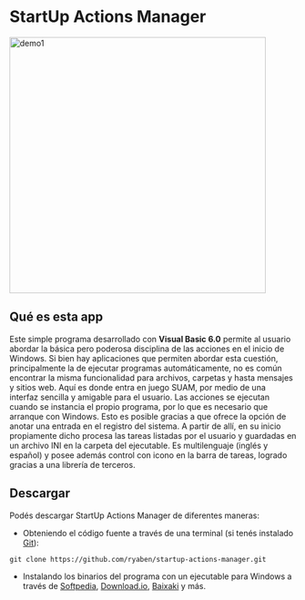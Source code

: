 # StartUp Actions Manager

<img alt='demo1' src='https://i.ibb.co/fH0ddhY/suam.gif' width='450'>

## Qué es esta app

Este simple programa desarrollado con **Visual Basic 6.0** permite al usuario abordar la básica pero poderosa disciplina de las acciones en el inicio de Windows. Si bien hay aplicaciones que permiten abordar esta cuestión, principalmente la de ejecutar programas automáticamente, no es común encontrar la misma funcionalidad para archivos, carpetas y hasta mensajes y sitios web. Aquí es donde entra en juego SUAM, por medio de una interfaz sencilla y amigable para el usuario. Las acciones se ejecutan cuando se instancia el propio programa, por lo que es necesario que arranque con Windows. Esto es posible gracias a que ofrece la opción de anotar una entrada en el registro del sistema. A partir de allí, en su inicio propiamente dicho procesa las tareas listadas por el usuario y guardadas en un archivo INI en la carpeta del ejecutable. Es multilenguaje (inglés y español) y posee además control con icono en la barra de tareas, logrado gracias a una librería de terceros.

## Descargar

Podés descargar StartUp Actions Manager de diferentes maneras:

* Obteniendo el código fuente a través de una terminal (si tenés instalado <a href='https://git-scm.com/downloads'>Git</a>):

```
git clone https://github.com/ryaben/startup-actions-manager.git
```

* Instalando los binarios del programa con un ejecutable para Windows a través de <a href='https://www.softpedia.com/get/System/Launchers-Shutdown-Tools/StartUp-Actions-Manager.shtml'>Softpedia</a>, <a href='https://www.download.io/startup-actions-manager-download-windows.html'>Download.io</a>, <a href='https://www.baixaki.com/download/startup-actions-manager.htm'>Baixaki</a> y más.
